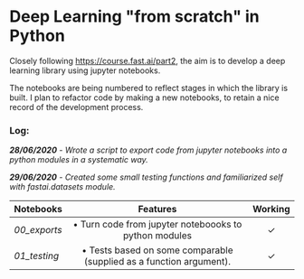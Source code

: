 # Deep Learning "from scratch" in Python
Closely following https://course.fast.ai/part2, the aim is to develop a deep learning library using jupyter notebooks.

The notebooks are being numbered to reflect stages in which the library is built. I plan to refactor code by making a new notebooks, to retain a nice record of the development process.

### Log:
*__28/06/2020__ - Wrote a script to export code from jupyter notebooks into a python modules in a systematic way.*

*__29/06/2020__ - Created some small testing functions and familiarized self with fastai.datasets module.*

|  Notebooks  |  Features  |  Working  |
|-------------|:----------:|:---------:|
| *00_exports*  |  • Turn code from jupyter noteboooks to python modules  |  ✓ |
| *01_testing* | • Tests based on some comparable (supplied as a function argument). | ✓ |
